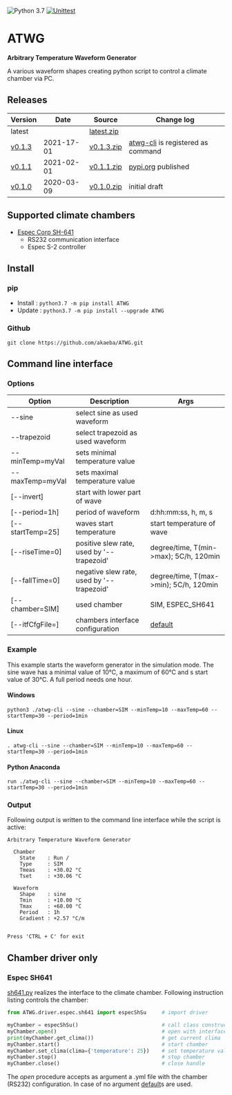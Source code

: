 ![Python 3.7](https://img.shields.io/badge/Python-3.7-blue.svg) [![Unittest](https://github.com/akaeba/ATWG/workflows/Unittest/badge.svg)](https://github.com/akaeba/ATWG/actions)

# ATWG

__Arbitrary Temperature Waveform Generator__

A various waveform shapes creating python script to control a climate chamber via PC.


## Releases

| Version                                              | Date       | Source                                                                                   | Change log                                                                               |
| ---------------------------------------------------- | ---------- | ---------------------------------------------------------------------------------------- | ---------------------------------------------------------------------------------------- |
| latest                                               |            | <a id="raw-url" href="https://github.com/akaeba/ATWG/archive/master.zip ">latest.zip</a> |                                                                                          |
| [v0.1.3](https://github.com/akaeba/ATWG/tree/v0.1.3) | 2021-17-01 | <a id="raw-url" href="https://github.com/akaeba/ATWG/archive/v0.1.3.zip ">v0.1.3.zip</a> | [atwg-cli](https://github.com/akaeba/ATWG/blob/master/atwg-cli) is registered as command |
| [v0.1.1](https://github.com/akaeba/ATWG/tree/v0.1.1) | 2021-02-01 | <a id="raw-url" href="https://github.com/akaeba/ATWG/archive/v0.1.1.zip ">v0.1.1.zip</a> | [pypi.org](https://pypi.org/project/ATWG/) published                                     |
| [v0.1.0](https://github.com/akaeba/ATWG/tree/v0.1.0) | 2020-03-09 | <a id="raw-url" href="https://github.com/akaeba/ATWG/archive/v0.1.0.zip ">v0.1.0.zip</a> | initial draft                                                                            |


## Supported climate chambers
 * [Espec Corp SH-641](https://espec.com/na/products/model/sh_641)
    - RS232 communication interface
    - Espec S-2 controller


## Install

### pip
 * Install : `python3.7 -m pip install ATWG `
 * Update  : `python3.7 -m pip install --upgrade ATWG `

### Github
`git clone https://github.com/akaeba/ATWG.git `


## Command line interface

### Options

| Option           | Description                               | Args                                                                                              |
| ---------------- | ----------------------------------------- | ------------------------------------------------------------------------------------------------- |
| --sine           | select sine as used waveform              |                                                                                                   |
| --trapezoid      | select trapezoid as used waveform         |                                                                                                   |
| --minTemp=myVal  | sets minimal temperature value            |                                                                                                   |
| --maxTemp=myVal  | sets maximal temperature value            |                                                                                                   |
| [--invert]       | start with lower part of wave             |                                                                                                   |
| [--period=1h]    | period of waveform                        | d:hh:mm:ss, h, m, s                                                                               |
| [--startTemp=25] | waves start temperature                   | start temperature of wave                                                                         |
| [--riseTime=0]   | positive slew rate, used by '--trapezoid' | degree/time, T(min->max); 5C/h, 120min                                                            |
| [--fallTime=0]   | negative slew rate, used by '--trapezoid' | degree/time, T(max->min); 5C/h, 120min                                                            |
| [--chamber=SIM]  | used chamber                              | SIM, ESPEC_SH641                                                                                  |
| [--itfCfgFile=]  | chambers interface configuration          | [default](https://github.com/akaeba/ATWG/blob/master/ATWG/driver/espec/sh641InterfaceDefault.yml) |


### Example

This example starts the waveform generator in the simulation mode. The sine wave has a minimal value of 10°C, a
maximum of 60°C and s start value of 30°C. A full period needs one hour.

#### Windows
`python3 ./atwg-cli --sine --chamber=SIM --minTemp=10 --maxTemp=60 --startTemp=30 --period=1min `

#### Linux
`. atwg-cli --sine --chamber=SIM --minTemp=10 --maxTemp=60 --startTemp=30 --period=1min `

#### Python Anaconda
`run ./atwg-cli --sine --chamber=SIM --minTemp=10 --maxTemp=60 --startTemp=30 --period=1min `


### Output

Following output is written to the command line interface while the script is active:

```text
Arbitrary Temperature Waveform Generator

  Chamber
    State    : Run /
    Type     : SIM
    Tmeas    : +30.02 °C
    Tset     : +30.06 °C

  Waveform
    Shape    : sine
    Tmin     : +10.00 °C
    Tmax     : +60.00 °C
    Period   : 1h
    Gradient : +2.57 °C/m


Press 'CTRL + C' for exit
```


## Chamber driver only

### Espec SH641
[sh641.py](https://github.com/akaeba/ATWG/blob/master/ATWG/driver/espec/sh641.py) realizes the interface to the climate chamber. Following instruction listing controls the chamber:

```python
from ATWG.driver.espec.sh641 import especShSu     # import driver

myChamber = especShSu()                           # call class constructor
myChamber.open()                                  # open with interface defaults
print(myChamber.get_clima())                      # get current clima
myChamber.start()                                 # start chamber
myChamber.set_clima(clima={'temperature': 25})    # set temperature value
myChamber.stop()                                  # stop chamber
myChamber.close()                                 # close handle
```

The _open_ procedure accepts as argument a .yml file with the chamber (RS232) configuration. In case of no argument [default](https://github.com/akaeba/ATWG/blob/master/ATWG/driver/espec/sh641InterfaceDefault.yml)s are used.
